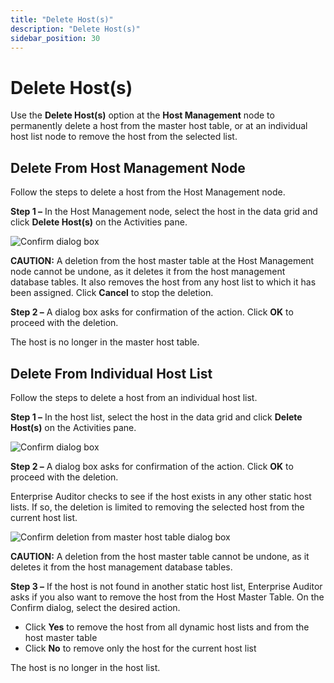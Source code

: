 ```yaml
---
title: "Delete Host(s)"
description: "Delete Host(s)"
sidebar_position: 30
---
```


# Delete Host(s)

Use the **Delete Host(s)** option at the **Host Management** node to permanently delete a host from
the master host table, or at an individual host list node to remove the host from the selected list.

## Delete From Host Management Node

Follow the steps to delete a host from the Host Management node.

**Step 1 –** In the Host Management node, select the host in the data grid and click **Delete
Host(s)** on the Activities pane.

![Confirm dialog box](/img/product_docs/accessanalyzer/11.6/admin/hostmanagement/actions/confirmdeletehost.webp)

**CAUTION:** A deletion from the host master table at the Host Management node cannot be undone, as
it deletes it from the host management database tables. It also removes the host from any host list
to which it has been assigned. Click **Cancel** to stop the deletion.

**Step 2 –** A dialog box asks for confirmation of the action. Click **OK** to proceed with the
deletion.

The host is no longer in the master host table.

## Delete From Individual Host List

Follow the steps to delete a host from an individual host list.

**Step 1 –** In the host list, select the host in the data grid and click **Delete Host(s)** on the
Activities pane.

![Confirm dialog box](/img/product_docs/accessanalyzer/11.6/admin/hostmanagement/actions/confirmdeletehost.webp)

**Step 2 –** A dialog box asks for confirmation of the action. Click **OK** to proceed with the
deletion.

Enterprise Auditor checks to see if the host exists in any other static host lists. If so, the
deletion is limited to removing the selected host from the current host list.

![Confirm deletion from master host table dialog box](/img/product_docs/accessanalyzer/11.6/admin/hostmanagement/actions/confirmdeletehostmaster.webp)

**CAUTION:** A deletion from the host master table cannot be undone, as it deletes it from the host
management database tables.

**Step 3 –** If the host is not found in another static host list, Enterprise Auditor asks if you
also want to remove the host from the Host Master Table. On the Confirm dialog, select the desired
action.

- Click **Yes** to remove the host from all dynamic host lists and from the host master table
- Click **No** to remove only the host for the current host list

The host is no longer in the host list.

